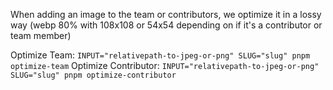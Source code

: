 When adding an image to the team or contributors, we optimize it in a lossy way (webp 80% with 108x108 or 54x54 depending on if it's a contributor or team member)

Optimize Team: `INPUT="relativepath-to-jpeg-or-png" SLUG="slug" pnpm optimize-team`
Optimize Contributor: `INPUT="relativepath-to-jpeg-or-png" SLUG="slug" pnpm optimize-contributor`
